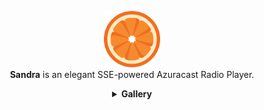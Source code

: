 <p align="center">
    <img src="src/static/img/favicon.png" style="height: 90px; width: 90px">
    <br>
    <strong>Sandra</strong> is an elegant SSE-powered Azuracast Radio Player.
    
  <details align="center">
  <summary>
    <strong>Gallery</strong>
  </summary>
  <p style="float: left; width: 100%;" align="center">
      <img src="src/screenshots/Screenshot From 2025-04-12 06-37-59.png" width="45%" alt="Mack the Knife 1">
      <img src="src/screenshots/Screenshot From 2025-04-12 06-38-05.png" width="45%" alt="Mack the Knife 2">
    </p>
    <p style="float: left; width: 100%;" align="center">
      <img src="src/screenshots/Screenshot From 2025-04-12 06-38-12.png" width="45%" alt="Mack the Knife 3">
      <img src="src/screenshots/Screenshot From 2025-04-12 06-38-21.png" width="45%" alt="Mack the Knife 4">
    </p>
  <p style="float: left; width: 100%;" align="center">
      <img src="src/screenshots/Screenshot From 2025-04-12 07-07-49.png" width="45%" alt="The Box 1">
      <img src="src/screenshots/Screenshot From 2025-04-12 07-07-54.png" width="45%" alt="The Box 2">
    </p>
    <p style="float: left; width: 100%;" align="center">
      <img src="src/screenshots/Screenshot From 2025-04-12 07-08-00.png" width="45%" alt="The Box 3">
      <img src="src/screenshots/Screenshot From 2025-04-12 07-08-10.png" width="45%" alt="The Box 4">
    </p>
  <p style="float: left; width: 100%;" align="center">
      <img src="src/screenshots/Screenshot From 2025-04-12 06-54-07.png" width="45%" alt="Not Like Us 1">
      <img src="src/screenshots/Screenshot From 2025-04-12 06-54-12.png" width="45%" alt="Not Like Us 2">
    </p>
    <p style="float: left; width: 100%;" align="center">
      <img src="src/screenshots/Screenshot From 2025-04-12 06-54-20.png" width="45%" alt="Not Like Us 3">
      <img src="src/screenshots/Screenshot From 2025-04-12 06-54-29.png" width="45%" alt="Not Like Us 4">
    </p>
    <p style="float: left; width: 100%;" align="center">
      <img src="src/screenshots/Screenshot From 2025-04-12 02-57-41.png" width="45%" alt="MH 1">
      <img src="src/screenshots/Screenshot From 2025-04-12 02-57-51.png" width="45%" alt="MH 2">
    </p>
    <p style="float: left; width: 100%;" align="center">
      <img src="src/screenshots/Screenshot From 2025-04-12 02-58-01.png" width="45%" alt="MH 3">
      <img src="src/screenshots/Screenshot From 2025-04-12 02-58-13.png" width="45%" alt="MH 4">
    </p>
</details>

</p>



